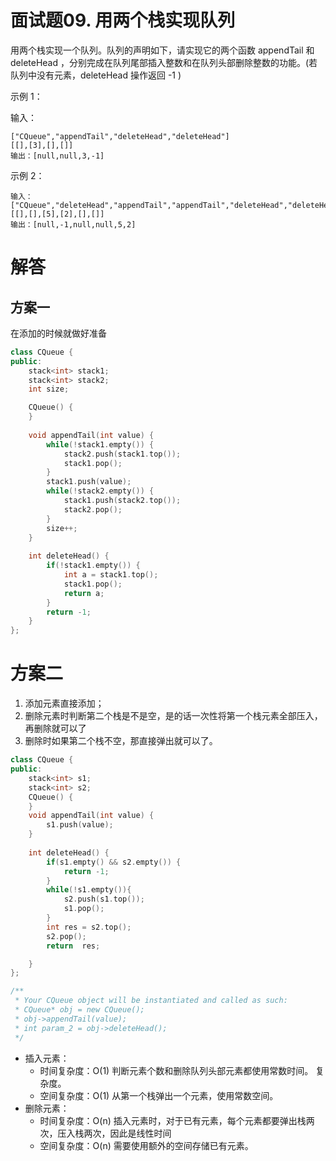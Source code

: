 # 面试题09. 用两个栈实现队列
用两个栈实现一个队列。队列的声明如下，请实现它的两个函数 appendTail 和 deleteHead ，分别完成在队列尾部插入整数和在队列头部删除整数的功能。(若队列中没有元素，deleteHead 操作返回 -1 )

 

示例 1：

输入：
```
["CQueue","appendTail","deleteHead","deleteHead"]
[[],[3],[],[]]
输出：[null,null,3,-1]
```
示例 2：
```
输入：
["CQueue","deleteHead","appendTail","appendTail","deleteHead","deleteHead"]
[[],[],[5],[2],[],[]]
输出：[null,-1,null,null,5,2]
```

# 解答

## 方案一
在添加的时候就做好准备

```C++
class CQueue {
public:
    stack<int> stack1;
    stack<int> stack2;
    int size;

    CQueue() {
    }
    
    void appendTail(int value) {
        while(!stack1.empty()) {
            stack2.push(stack1.top());
            stack1.pop();
        }
        stack1.push(value);
        while(!stack2.empty()) {
            stack1.push(stack2.top());
            stack2.pop();
        }
        size++;
    }
    
    int deleteHead() {
        if(!stack1.empty()) {
            int a = stack1.top();
            stack1.pop();
            return a; 
        } 
        return -1;
    }
};
```

# 方案二

1. 添加元素直接添加； 
2. 删除元素时判断第二个栈是不是空，是的话一次性将第一个栈元素全部压入，再删除就可以了
3. 删除时如果第二个栈不空，那直接弹出就可以了。

```C++
class CQueue {
public:
    stack<int> s1;
    stack<int> s2;
    CQueue() {
    }
    void appendTail(int value) {
        s1.push(value);
    }
    
    int deleteHead() {
        if(s1.empty() && s2.empty()) {
            return -1;
        }
        while(!s1.empty()){
            s2.push(s1.top());
            s1.pop();
        }
        int res = s2.top();
        s2.pop();
        return  res;

    }
};

/**
 * Your CQueue object will be instantiated and called as such:
 * CQueue* obj = new CQueue();
 * obj->appendTail(value);
 * int param_2 = obj->deleteHead();
 */
```

* 插入元素：
    * 时间复杂度：O(1)
        判断元素个数和删除队列头部元素都使用常数时间。
        复杂度。
    * 空间复杂度：O(1)
        从第一个栈弹出一个元素，使用常数空间。
* 删除元素：
    * 时间复杂度：O(n)
        插入元素时，对于已有元素，每个元素都要弹出栈两次，压入栈两次，因此是线性时间
    * 空间复杂度：O(n)
        需要使用额外的空间存储已有元素。